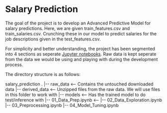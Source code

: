 # Salary Prediction
The goal of the project is to develop an Advanced Predictive Model for salary predictions. Here, we are given train_features.csv and train_salaries.csv. Crunching these in our model to predict salaries for the job descriptions given in the test_features.csv.

For simplicity and better understanding, the project has been segmented into 4 sections as seperate [Jupyter notebooks](https://jupyter.org). Raw data is kept seperate from the data we would be using and playing with during the development process.

The directory structure is as follows:

salary_prediction
           .
           |-- raw_data                  <-- Contains the untouched downloaded data 
           |-- derived_data              <-- Unzipped files from the raw data. We will use files in this folder to work with
           |-- models                    <-- Has the trained model to do test/inference with
           |-- 01_Data_Prep.ipynb        <-- 
           |-- 02_Data_Exploration.ipynb
           |-- 03_Preprocessing.ipynb
           |-- 04_Model_Tuning.ipynb
                    
